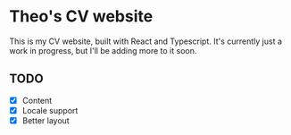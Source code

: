 # Theo's CV website

This is my CV website, built with React and Typescript. It's currently just a work in progress, but I'll be adding more to it soon.

## TODO

- [x] Content
- [x] Locale support
- [x] Better layout
